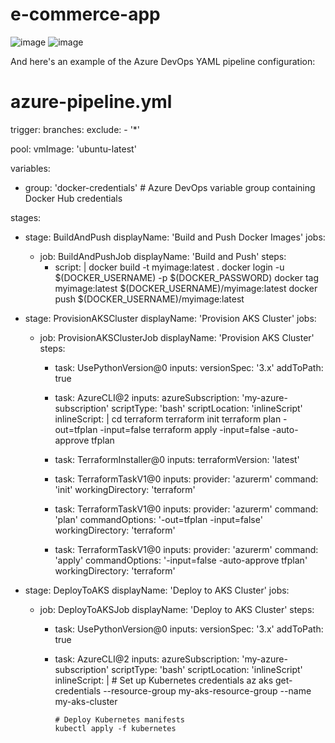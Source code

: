 # e-commerce-app

![image](https://github.com/shubhama-d/e-commerce-app/assets/131587208/c580208b-9215-4043-b9bd-1a0a4b2180a7)
![image](https://github.com/shubhama-d/e-commerce-app/assets/131587208/8e0ffbf4-19c3-4118-97e6-e057db917b82)

And here's an example of the Azure DevOps YAML pipeline configuration:

# azure-pipeline.yml

trigger:
  branches:
    exclude:
      - '*'

pool:
  vmImage: 'ubuntu-latest'

variables:
  - group: 'docker-credentials' # Azure DevOps variable group containing Docker Hub credentials

stages:
  - stage: BuildAndPush
    displayName: 'Build and Push Docker Images'
    jobs:
      - job: BuildAndPushJob
        displayName: 'Build and Push'
        steps:
          - script: |
              docker build -t myimage:latest .
              docker login -u $(DOCKER_USERNAME) -p $(DOCKER_PASSWORD)
              docker tag myimage:latest $(DOCKER_USERNAME)/myimage:latest
              docker push $(DOCKER_USERNAME)/myimage:latest

  - stage: ProvisionAKSCluster
    displayName: 'Provision AKS Cluster'
    jobs:
      - job: ProvisionAKSClusterJob
        displayName: 'Provision AKS Cluster'
        steps:
          - task: UsePythonVersion@0
            inputs:
              versionSpec: '3.x'
              addToPath: true

          - task: AzureCLI@2
            inputs:
              azureSubscription: 'my-azure-subscription'
              scriptType: 'bash'
              scriptLocation: 'inlineScript'
              inlineScript: |
                cd terraform
                terraform init
                terraform plan -out=tfplan -input=false
                terraform apply -input=false -auto-approve tfplan

          - task: TerraformInstaller@0
            inputs:
              terraformVersion: 'latest'

          - task: TerraformTaskV1@0
            inputs:
              provider: 'azurerm'
              command: 'init'
              workingDirectory: 'terraform'

          - task: TerraformTaskV1@0
            inputs:
              provider: 'azurerm'
              command: 'plan'
              commandOptions: '-out=tfplan -input=false'
              workingDirectory: 'terraform'

          - task: TerraformTaskV1@0
            inputs:
              provider: 'azurerm'
              command: 'apply'
              commandOptions: '-input=false -auto-approve tfplan'
              workingDirectory: 'terraform'

  - stage: DeployToAKS
    displayName: 'Deploy to AKS Cluster'
    jobs:
      - job: DeployToAKSJob
        displayName: 'Deploy to AKS Cluster'
        steps:
          - task: UsePythonVersion@0
            inputs:
              versionSpec: '3.x'
              addToPath: true

          - task: AzureCLI@2
            inputs:
              azureSubscription: 'my-azure-subscription'
              scriptType: 'bash'
              scriptLocation: 'inlineScript'
              inlineScript: |
                # Set up Kubernetes credentials
                az aks get-credentials --resource-group my-aks-resource-group --name my-aks-cluster

                # Deploy Kubernetes manifests
                kubectl apply -f kubernetes

